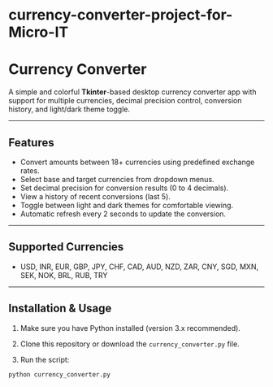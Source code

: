 # currency-converter-project-for-Micro-IT
# Currency Converter

A simple and colorful **Tkinter**-based desktop currency converter app with support for multiple currencies, decimal precision control, conversion history, and light/dark theme toggle.

---

## Features

- Convert amounts between 18+ currencies using predefined exchange rates.
- Select base and target currencies from dropdown menus.
- Set decimal precision for conversion results (0 to 4 decimals).
- View a history of recent conversions (last 5).
- Toggle between light and dark themes for comfortable viewing.
- Automatic refresh every 2 seconds to update the conversion.

---

## Supported Currencies

- USD, INR, EUR, GBP, JPY, CHF, CAD, AUD, NZD, ZAR, CNY, SGD, MXN, SEK, NOK, BRL, RUB, TRY

---

## Installation & Usage

1. Make sure you have Python installed (version 3.x recommended).

2. Clone this repository or download the `currency_converter.py` file.

3. Run the script:

```bash
python currency_converter.py
